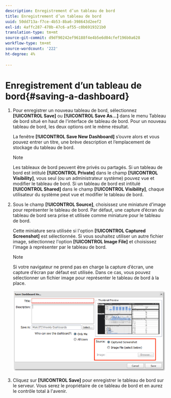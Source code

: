 ```yaml
---
description: Enregistrement d’un tableau de bord
title: Enregistrement d’un tableau de bord
uuid: 50dd713a-f7ce-4b53-8ba6-398643d2eef2
exl-id: 4affc287-470b-47c6-af55-c0b6919321b0
translation-type: tm+mt
source-git-commit: d9df90242ef96188f4e4b5e6d04cfef196b0a628
workflow-type: tm+mt
source-wordcount: '222'
ht-degree: 4%

---
```


# Enregistrement d’un tableau de bord{#saving-a-dashboard}

1. Pour enregistrer un nouveau tableau de bord, sélectionnez **[!UICONTROL Save]** ou **[!UICONTROL Save As…]** dans le menu Tableau de bord situé en haut de l&#39;interface de tableau de bord. Pour un nouveau tableau de bord, les deux options ont le même résultat.

   La fenêtre **[!UICONTROL Save New Dashboard]** s’ouvre alors et vous pouvez entrer un titre, une brève description et l’emplacement de stockage du tableau de bord.

   >[!NOTE]
   >
   >Les tableaux de bord peuvent être privés ou partagés. Si un tableau de bord est intitulé **[!UICONTROL Private]** dans le champ **[!UICONTROL Visibility]**, vous seul (ou un administrateur système) pouvez vue et modifier le tableau de bord. Si un tableau de bord est intitulé **[!UICONTROL Shared]** dans le champ **[!UICONTROL Visibility]**, chaque utilisateur du système peut vue et modifier le tableau de bord.

1. Sous le champ **[!UICONTROL Source]**, choisissez une miniature d’image pour représenter le tableau de bord. Par défaut, une capture d’écran du tableau de bord sera prise et utilisée comme miniature pour le tableau de bord.

   Cette miniature sera utilisée si l&#39;option **[!UICONTROL Captured Screenshot]** est sélectionnée. Si vous souhaitez utiliser un autre fichier image, sélectionnez l&#39;option **[!UICONTROL Image File]** et choisissez l&#39;image à représenter par le tableau de bord.

   >[!NOTE]
   >
   >Si votre navigateur ne prend pas en charge la capture d’écran, une capture d’écran par défaut est utilisée. Dans ce cas, vous pouvez sélectionner un fichier image pour représenter le tableau de bord à la place.

   ![](assets/save.png)

1. Cliquez sur **[!UICONTROL Save]** pour enregistrer le tableau de bord sur le serveur. Vous serez le propriétaire de ce tableau de bord et en aurez le contrôle total à l&#39;avenir.

